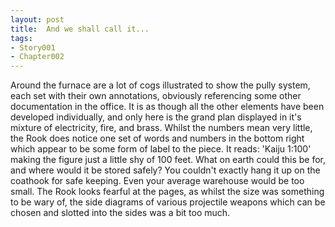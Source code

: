 ```yaml
---
layout: post
title:  And we shall call it...
tags:
- Story001
- Chapter002
---
```


Around the furnace are a lot of cogs illustrated to show the pully system, each set with their own annotations, obviously referencing some other documentation in the office.  It is as though all the other elements have been developed individually, and only here is the grand plan displayed in it's mixture of electricity, fire, and brass.  Whilst the numbers mean very little, the Rook does notice one set of words and numbers in the bottom right which appear to be some form of label to the piece.  It reads: 'Kaiju 1:100' making the figure just a little shy of 100 feet.  What on earth could this be for, and where would it be stored safely?  You couldn't exactly hang it up on the coathook for safe keeping.  Even your average warehouse would be too small.  The Rook looks fearful at the pages, as whilst the size was something to be wary of, the side diagrams of various projectile weapons which can be chosen and slotted into the sides was a bit too much.